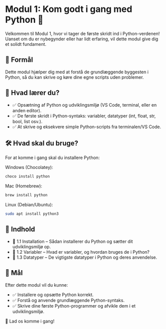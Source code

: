 # Modul 1: Kom godt i gang med Python 🚀

Velkommen til Modul 1, hvor vi tager de første skridt ind i Python-verdenen! Uanset om du er nybegynder eller har lidt erfaring, vil dette modul give dig et solidt fundament.

## 🎯 Formål
Dette modul hjælper dig med at forstå de grundlæggende byggesten i Python, så du kan skrive og køre dine egne scripts uden problemer.

## 📌 Hvad lærer du?
- ✅ Opsætning af Python og udviklingsmiljø (VS Code, terminal, eller en anden editor).
- ✅ De første skridt i Python-syntaks: variabler, datatyper (int, float, str, bool, list osv.).
- ✅ At skrive og eksekvere simple Python-scripts fra terminalen/VS Code.

## 🛠 Hvad skal du bruge?
For at komme i gang skal du installere Python:

Windows (Chocolatey):
```bash
choco install python
```
Mac (Homebrew):
```bash
brew install python
```
Linux (Debian/Ubuntu):
```bash
sudo apt install python3
```

## 📂 Indhold
- 📄 1.1 Installation – Sådan installerer du Python og sætter dit udviklingsmiljø op.
- 📄 1.2 Variabler – Hvad er variabler, og hvordan bruges de i Python?
- 📄 1.3 Datatyper – De vigtigste datatyper i Python og deres anvendelse.

## 🎯 Mål
Efter dette modul vil du kunne: 
- ✅ Installere og opsætte Python korrekt.
- ✅ Forstå og anvende grundlæggende Python-syntaks.
- ✅ Skrive dine første Python-programmer og afvikle dem i et udviklingsmiljø.

🚀 Lad os komme i gang!
